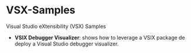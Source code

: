 # VSX-Samples
Visual Studio eXtensibility (VSX) Samples

- **VSIX Debugger Visualizer**: shows how to leverage a VSIX package de deploy a Visual Studio debugger visualizer.
